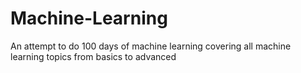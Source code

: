# Machine-Learning
An attempt to do 100 days of machine learning covering all machine learning topics from basics to advanced
